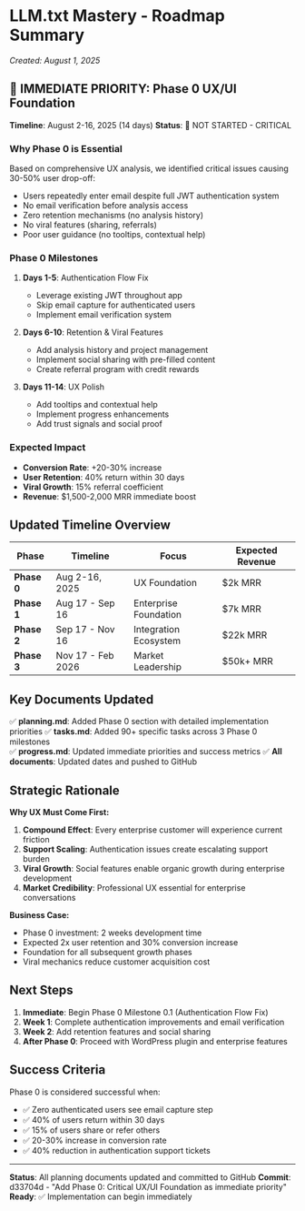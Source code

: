 # LLM.txt Mastery - Roadmap Summary
*Created: August 1, 2025*

## 🚨 IMMEDIATE PRIORITY: Phase 0 UX/UI Foundation

**Timeline**: August 2-16, 2025 (14 days)
**Status**: 🔴 NOT STARTED - CRITICAL

### Why Phase 0 is Essential
Based on comprehensive UX analysis, we identified critical issues causing 30-50% user drop-off:
- Users repeatedly enter email despite full JWT authentication system
- No email verification before analysis access
- Zero retention mechanisms (no analysis history)
- No viral features (sharing, referrals)
- Poor user guidance (no tooltips, contextual help)

### Phase 0 Milestones
1. **Days 1-5**: Authentication Flow Fix
   - Leverage existing JWT throughout app
   - Skip email capture for authenticated users
   - Implement email verification system

2. **Days 6-10**: Retention & Viral Features
   - Add analysis history and project management
   - Implement social sharing with pre-filled content
   - Create referral program with credit rewards

3. **Days 11-14**: UX Polish
   - Add tooltips and contextual help
   - Implement progress enhancements
   - Add trust signals and social proof

### Expected Impact
- **Conversion Rate**: +20-30% increase
- **User Retention**: 40% return within 30 days
- **Viral Growth**: 15% referral coefficient
- **Revenue**: $1,500-2,000 MRR immediate boost

## Updated Timeline Overview

| Phase | Timeline | Focus | Expected Revenue |
|-------|----------|-------|------------------|
| **Phase 0** | Aug 2-16, 2025 | UX Foundation | $2k MRR |
| **Phase 1** | Aug 17 - Sep 16 | Enterprise Foundation | $7k MRR |
| **Phase 2** | Sep 17 - Nov 16 | Integration Ecosystem | $22k MRR |
| **Phase 3** | Nov 17 - Feb 2026 | Market Leadership | $50k+ MRR |

## Key Documents Updated

✅ **planning.md**: Added Phase 0 section with detailed implementation priorities
✅ **tasks.md**: Added 90+ specific tasks across 3 Phase 0 milestones  
✅ **progress.md**: Updated immediate priorities and success metrics
✅ **All documents**: Updated dates and pushed to GitHub

## Strategic Rationale

**Why UX Must Come First:**
1. **Compound Effect**: Every enterprise customer will experience current friction
2. **Support Scaling**: Authentication issues create escalating support burden
3. **Viral Growth**: Social features enable organic growth during enterprise development
4. **Market Credibility**: Professional UX essential for enterprise conversations

**Business Case:**
- Phase 0 investment: 2 weeks development time
- Expected 2x user retention and 30% conversion increase
- Foundation for all subsequent growth phases
- Viral mechanics reduce customer acquisition cost

## Next Steps

1. **Immediate**: Begin Phase 0 Milestone 0.1 (Authentication Flow Fix)
2. **Week 1**: Complete authentication improvements and email verification
3. **Week 2**: Add retention features and social sharing
4. **After Phase 0**: Proceed with WordPress plugin and enterprise features

## Success Criteria

Phase 0 is considered successful when:
- ✅ Zero authenticated users see email capture step
- ✅ 40% of users return within 30 days
- ✅ 15% of users share or refer others
- ✅ 20-30% increase in conversion rate
- ✅ 40% reduction in authentication support tickets

---

**Status**: All planning documents updated and committed to GitHub
**Commit**: d33704d - "Add Phase 0: Critical UX/UI Foundation as immediate priority"
**Ready**: ✅ Implementation can begin immediately